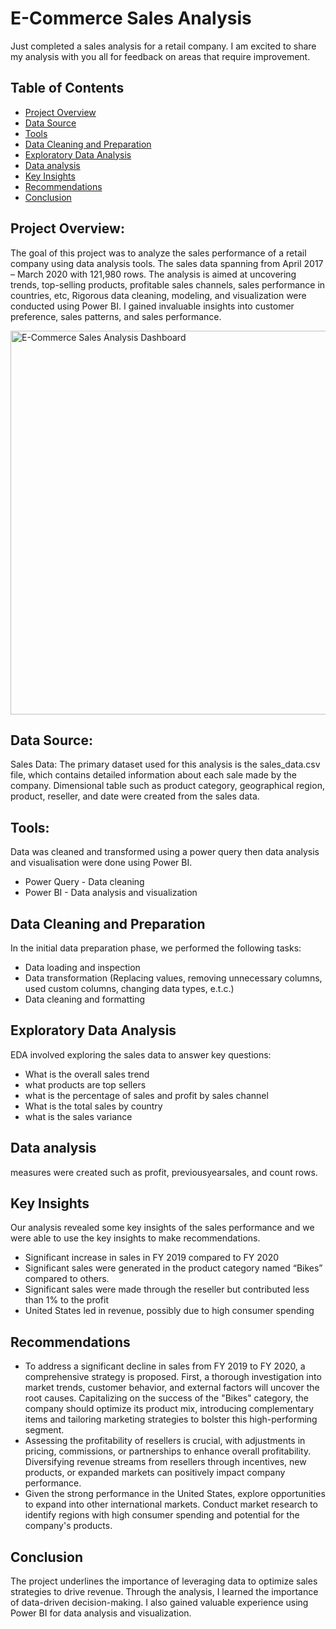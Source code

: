 # E-Commerce Sales Analysis
Just completed a sales analysis for a retail company. I am excited to share my analysis with you all for feedback on areas that require improvement.

## Table of Contents
- [Project Overview](#project-overview)
- [Data Source](#data-source)
- [Tools](#tools)
- [Data Cleaning and Preparation](#data-cleaning-and-preparation)
- [Exploratory Data Analysis](#exploratory-data-analysis)
- [Data analysis](#data-analysis)
- [Key Insights](#key-insights)
- [Recommendations](#recommendations)
- [Conclusion](#conclusion)
  
## Project Overview:
The goal of this project was to analyze the sales performance of a retail company using data analysis tools. The sales data spanning from April 2017 – March 2020 with 121,980 rows. The analysis is aimed at uncovering trends, top-selling products, profitable sales channels, sales performance in countries, etc, Rigorous data cleaning, modeling, and visualization were conducted using Power BI. I gained invaluable insights into customer preference, sales patterns, and sales performance.

<img width="614" alt="E-Commerce Sales Analysis Dashboard" src="https://github.com/Oludamilola87/Power-BI/assets/151797326/ad517d10-5c8a-4095-8238-0f27e775a25b">

## Data Source:
Sales Data: The primary dataset used for this analysis is the sales_data.csv file, which contains detailed information about each sale made by the company. Dimensional table such as product category, geographical region, product, reseller, and date were created from the sales data. 

## Tools:
Data was cleaned and transformed using a power query then data analysis and visualisation were done using Power BI.
- Power Query - Data cleaning
- Power BI - Data analysis and visualization

## Data Cleaning and Preparation
In the initial data preparation phase, we performed the following tasks:
- Data loading and inspection
- Data transformation (Replacing values, removing unnecessary columns, used custom columns, changing data types, e.t.c.)
- Data cleaning and formatting

## Exploratory Data Analysis
EDA involved exploring the sales data to answer key questions:
- What is the overall sales trend
- what products are top sellers
- what is the percentage of sales and profit by sales channel
- What is the total sales by country
- what is the sales variance

## Data analysis
measures were created such as profit, previousyearsales, and count rows.

## Key Insights
Our analysis revealed some key insights of the sales performance and we were able to use the key insights to make recommendations.
- Significant increase in sales in FY 2019 compared to FY 2020
- Significant sales were generated in the product category named “Bikes” compared to others.
- Significant sales were made through the reseller but contributed less than 1% to the profit
- United States led in revenue, possibly due to high consumer spending

## Recommendations
- To address a significant decline in sales from FY 2019 to FY 2020, a comprehensive strategy is proposed. First, a thorough investigation into market trends, customer behavior, and external factors will uncover the root causes. Capitalizing on the success of the "Bikes" category, the company should optimize its product mix, introducing complementary items and tailoring marketing strategies to bolster this high-performing segment.
- Assessing the profitability of resellers is crucial, with adjustments in pricing, commissions, or partnerships to enhance overall profitability. Diversifying revenue streams from resellers through incentives, new products, or expanded markets can positively impact company performance.
- Given the strong performance in the United States, explore opportunities to expand into other international markets. Conduct market research to identify regions with high consumer spending and potential for the company's products.

## Conclusion
The project underlines the importance of leveraging data to optimize sales strategies to drive revenue. Through the analysis, I learned the importance of data-driven decision-making. I also gained valuable experience using Power BI for data analysis and visualization. 



